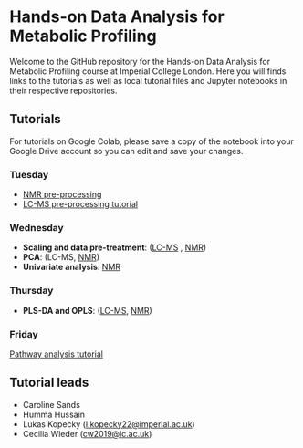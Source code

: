 # Hands-on Data Analysis for Metabolic Profiling

Welcome to the GitHub repository for the Hands-on Data Analysis for Metabolic Profiling course at Imperial College London. Here you will finds links to the tutorials as well as local tutorial files and Jupyter notebooks in their respective repositories.

## Tutorials
For tutorials on Google Colab, please save a copy of the notebook into your Google Drive account so you can edit and save your changes. 

### Tuesday
- [NMR pre-processing](https://drive.google.com/file/d/17-KrX_06AEz8UwDiX0W3WcAkga6A2-U0/view?usp=sharing)
- [LC-MS pre-processing tutorial](https://drive.google.com/file/d/1zBhcdVCqjwxUJQk1cNbKsFC0YCHtYtzO/view?usp=sharing)

### Wednesday 
- **Scaling and data pre-treatment**: ([LC-MS](https://colab.research.google.com/drive/1cQWpjuHC7fm224kuKiP8Itbg7NxLTpPs) , [NMR](https://colab.research.google.com/drive/1w1kdQIahCKP-l3frLAXyHX6w63LcDIZr))
- **PCA**: (LC-MS, [NMR](https://colab.research.google.com/drive/1rDrHEZ3pEiv7FthsjfHEkrPhWc4RWbR3))
- **Univariate analysis**: [NMR](https://colab.research.google.com/drive/1qzQuBSbGTMDm4PC2Q2-dCV7nhCx9Lble)
  
### Thursday 
- **PLS-DA and OPLS**: ([LC-MS](https://colab.research.google.com/drive/1QwaLEiJyIhcTLAWYCwxjGwY3B7SvENIK?usp=sharing), [NMR](https://colab.research.google.com/drive/1ioNfhdnZ1p8o_MYQ_5exp5mjxWg62bZX))

### Friday 
[Pathway analysis tutorial](https://colab.research.google.com/drive/1zNKTOhMt5hc3_ldWLZrTaTfI6WqLdHlH?usp=sharing)


## Tutorial leads
- Caroline Sands
- Humma Hussain
- Lukas Kopecky ([l.kopecky22@imperial.ac.uk](mailto:l.kopecky22@imperial.ac.uk?subject=[GitHub]%20IPTC%20Data%20Analysis%20Course))
- Cecilia Wieder (cw2019@ic.ac.uk)
